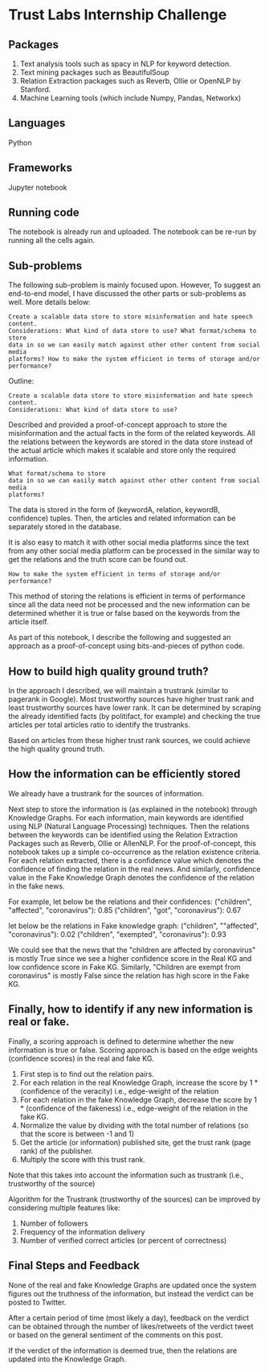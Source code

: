 # Trust Labs Internship Challenge

## Packages
1. Text analysis tools such as spacy in NLP for keyword detection.
2. Text mining packages such as BeautifulSoup
3. Relation Extraction packages such as Reverb, Ollie or OpenNLP by Stanford.
4. Machine Learning tools (which include Numpy, Pandas, Networkx)

## Languages
Python

## Frameworks
Jupyter notebook

## Running code
The notebook is already run and uploaded. The notebook can be re-run by running all the cells again.

## Sub-problems
The following sub-problem is mainly focused upon. However, To suggest an end-to-end model, I have discussed the other parts or sub-problems as well. More details below: 

```
Create a scalable data store to store misinformation and hate speech content. 
Considerations: What kind of data store to use? What format/schema to store 
data in so we can easily match against other other content from social media
platforms? How to make the system efficient in terms of storage and/or performance?
```

Outline:
```
Create a scalable data store to store misinformation and hate speech content. 
Considerations: What kind of data store to use?
```

Described and provided a proof-of-concept approach to store the misinformation and the actual facts in the form of the related keywords. All the relations between the keywords are stored in the data store instead of the actual article which makes it scalable and store only the required information.

```
What format/schema to store 
data in so we can easily match against other other content from social media
platforms?
```

The data is stored in the form of (keywordA, relation, keywordB, confidence) tuples. Then, the articles and related information can be separately stored in the database. 

It is also easy to match it with other social media platforms since the text from any other social media platform can be processed in the similar way to get the relations and the truth score can be found out.

```
How to make the system efficient in terms of storage and/or performance?
```

This method of storing the relations is efficient in terms of performance since all the data need not be processed and the new information can be determined whether it is true or false based on the keywords from the article itself.

As part of this notebook, I describe the following and suggested an approach as a proof-of-concept using bits-and-pieces of python code.

## How to build high quality ground truth?
In the approach I described, we will maintain a trustrank (similar to pagerank in Google). Most trustworthy sources have higher trust rank and least trustworthy sources have lower rank. It can be determined by scraping the already identified facts (by politifact, for example) and checking the true articles per total articles ratio to identify the trustranks.

Based on articles from these higher trust rank sources, we could achieve the high quality ground truth.

## How the information can be efficiently stored
We already have a trustrank for the sources of information.

Next step to store the information is (as explained in the notebook) through Knowledge Graphs. For each information, main keywords are identified using NLP (Natural Language Processing) techniques. Then the relations between the keywords can be identified using the Relation Extraction Packages such as Reverb, Ollie or AllenNLP. For the proof-of-concept, this notebook takes up a simple co-occurrence as the relation existence criteria. For each relation extracted, there is a confidence value which denotes the confidence of finding the relation in the real news. And similarly, confidence value in the Fake Knowledge Graph denotes the confidence of the relation in the fake news.

For example, let below be the relations and their confidences:
("children", "affected", "coronavirus"): 0.85
("children", "got", "coronavirus"): 0.67

let below be the relations in Fake knowledge graph:
("children", ""affected", "coronavirus"): 0.02
("children", "exempted", "coronavirus"): 0.93

We could see that the news that the "children are affected by coronavirus" is mostly True since we see a higher confidence score in the Real KG and low confidence score in Fake KG. Similarly, "Children are exempt from coronavirus" is mostly False since the relation has high score in the Fake KG.

## Finally, how to identify if any new information is real or fake.

Finally, a scoring approach is defined to determine whether the new information is true or false. Scoring approach is based on the edge weights (confidence scores) in the real and fake KG. 

1. First step is to find out the relation pairs.
2. For each relation in the real Knowledge Graph, increase the score by 1 * (confidence of the veracity) i.e., edge-weight of the relation
3. For each relation in the fake Knowledge Graph, decrease the score by 1 * (confidence of the fakeness) i.e., edge-weight of the relation in the fake KG.
4. Normalize the value by dividing with the total number of relations (so that the score is between -1 and 1)
5. Get the article (or information) published site, get the trust rank (page rank) of the publisher.
6. Multiply the score with this trust rank.

Note that this takes into account the information such as trustrank (i.e., trustworthy of the source)

Algorithm for the Trustrank (trustworthy of the sources) can be improved by considering multiple features like:
1. Number of followers
2. Frequency of the information delivery
3. Number of verified correct articles (or percent of correctness)

## Final Steps and Feedback

None of the real and fake Knowledge Graphs are updated once the system figures out the truthness of the information, but instead the verdict can be posted to Twitter.

After a certain period of time (most likely a day), feedback on the verdict can be obtained through the number of likes/retweets of the verdict tweet or based on the general sentiment of the comments on this post.

If the verdict of the information is deemed true, then the relations are updated into the Knowledge Graph.
